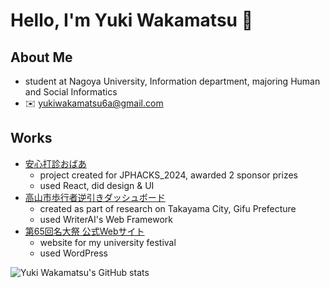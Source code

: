 # Hello, I'm Yuki Wakamatsu 👋

## About Me
- student at Nagoya University, Information department, majoring Human and Social Informatics  
- ✉️ [yukiwakamatsu6a@gmail.com](mailto:yukiwakamatsu6a@gmail.com)

## Works
- [安心打診おばあ](https://jphacks.github.io/ng_2406/)
  - project created for JPHACKS_2024, awarded 2 sponsor prizes
  - used React, did design & UI
- [高山市歩行者逆引きダッシュボード](http://35.73.95.100/)
  - created as part of research on Takayama City, Gifu Prefecture
  - used WriterAI's Web Framework
- [第65回名大祭 公式Webサイト](https://old.meidaisai.com/)
  - website for my university festival
  - used WordPress

![Yuki Wakamatsu's GitHub stats](https://github-readme-stats.vercel.app/api?username=waka320&show_icons=true&theme=graywhite)
